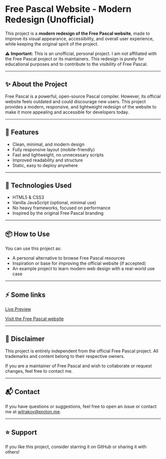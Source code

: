 # Free Pascal Website - Modern Redesign (Unofficial)

This project is a **modern redesign of the Free Pascal website**, made to improve its visual appearance, accessibility, and overall user experience, while keeping the original spirit of the project.

⚠️ **Important:** This is an unofficial, personal project. I am not affiliated with the Free Pascal project or its maintainers. This redesign is purely for educational purposes and to contribute to the visibility of Free Pascal.

---

## ✨ About the Project

Free Pascal is a powerful, open-source Pascal compiler. However, its official website feels outdated and could discourage new users. This project provides a modern, responsive, and lightweight redesign of the website to make it more appealing and accessible for developers today.

---

## 🚀 Features

- Clean, minimal, and modern design
- Fully responsive layout (mobile-friendly)
- Fast and lightweight, no unnecessary scripts
- Improved readability and structure
- Static, easy to deploy anywhere

---

## 🔧 Technologies Used

- HTML5 & CSS3
- Vanilla JavaScript (optional, minimal use)
- No heavy frameworks, focused on performance
- Inspired by the original Free Pascal branding

---

## 📦 How to Use

You can use this project as:

- A personal alternative to browse Free Pascal resources
- Inspiration or base for improving the official website (if accepted)
- An example project to learn modern web design with a real-world use case

---

## ⚡ Some links

[Live Preview](https://freepascal.vercel.app)

[Visit the Free Pascal website](https://www.freepascal.org)

---

## 🤝 Disclaimer

This project is entirely independent from the official Free Pascal project. All trademarks and content belong to their respective owners.

If you are a maintainer of Free Pascal and wish to collaborate or request changes, feel free to contact me.

---

## 📬 Contact

If you have questions or suggestions, feel free to open an issue or contact me at wilrakov@proton.me.

---

## ⭐ Support

If you like this project, consider starring it on GitHub or sharing it with others!
